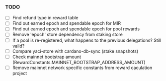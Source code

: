 
### TODO

- [ ] Find refund type in reward table
- [ ] Find out earned epoch and spendable epoch for MIR
- [ ] Find out earned epoch and spendable epoch for pool rewards
- [ ] Remove 'epoch' store dependency from staking store
- [ ] If a pool is re-registered, what happens to the previous delegations? Still valid?
- [ ] Compare yaci-store with cardano-db-sync (stake snapshots)
- [ ] Check mainnet bootstrap amount (RewardConstants.MAINNET_BOOTSTRAP_ADDRESS_AMOUNT)
- [ ] Remove mainnet network specific constants from reward caculation project
